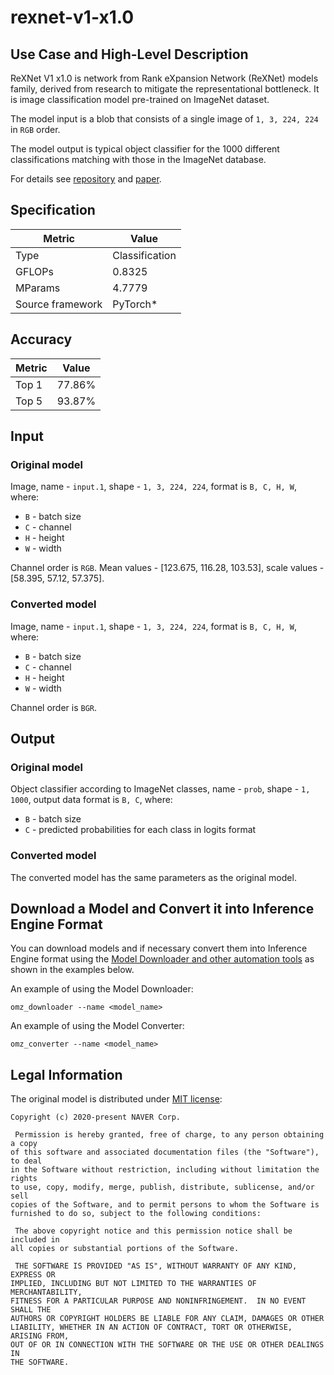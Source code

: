 # rexnet-v1-x1.0

## Use Case and High-Level Description

ReXNet V1 x1.0 is network from Rank eXpansion Network (ReXNet) models family, derived from research to mitigate the representational bottleneck. It is image classification model pre-trained on ImageNet dataset.

The model input is a blob that consists of a single image of `1, 3, 224, 224` in `RGB` order.

The model output is typical object classifier for the 1000 different classifications  matching with those in the ImageNet database.

For details see [repository](https://github.com/clovaai/rexnet) and [paper](https://arxiv.org/pdf/2007.00992.pdf).

## Specification

| Metric           | Value          |
| ---------------- | -------------- |
| Type             | Classification |
| GFLOPs           | 0.8325         |
| MParams          | 4.7779         |
| Source framework | PyTorch\*      |

## Accuracy

| Metric | Value  |
| ------ | ------ |
| Top 1  | 77.86% |
| Top 5  | 93.87% |

## Input

### Original model

Image, name - `input.1`,  shape - `1, 3, 224, 224`, format is `B, C, H, W`, where:

- `B` - batch size
- `C` - channel
- `H` - height
- `W` - width

Channel order is `RGB`.
Mean values - [123.675, 116.28, 103.53], scale values - [58.395, 57.12, 57.375].

### Converted model

Image, name - `input.1`,  shape - `1, 3, 224, 224`, format is `B, C, H, W`, where:

- `B` - batch size
- `C` - channel
- `H` - height
- `W` - width

Channel order is `BGR`.

## Output

### Original model

Object classifier according to ImageNet classes, name - `prob`,  shape - `1, 1000`, output data format is `B, C`, where:

- `B` - batch size
- `C` - predicted probabilities for each class in logits format

### Converted model

The converted model has the same parameters as the original model.

## Download a Model and Convert it into Inference Engine Format

You can download models and if necessary convert them into Inference Engine format using the [Model Downloader and other automation tools](../../../tools/model_tools/README.md) as shown in the examples below.

An example of using the Model Downloader:
```
omz_downloader --name <model_name>
```

An example of using the Model Converter:
```
omz_converter --name <model_name>
```

## Legal Information

The original model is distributed under
[MIT license](https://raw.githubusercontent.com/clovaai/rexnet/master/LICENSE):

```
Copyright (c) 2020-present NAVER Corp.

 Permission is hereby granted, free of charge, to any person obtaining a copy
of this software and associated documentation files (the "Software"), to deal
in the Software without restriction, including without limitation the rights
to use, copy, modify, merge, publish, distribute, sublicense, and/or sell
copies of the Software, and to permit persons to whom the Software is
furnished to do so, subject to the following conditions:

 The above copyright notice and this permission notice shall be included in
all copies or substantial portions of the Software.

 THE SOFTWARE IS PROVIDED "AS IS", WITHOUT WARRANTY OF ANY KIND, EXPRESS OR
IMPLIED, INCLUDING BUT NOT LIMITED TO THE WARRANTIES OF MERCHANTABILITY,
FITNESS FOR A PARTICULAR PURPOSE AND NONINFRINGEMENT.  IN NO EVENT SHALL THE
AUTHORS OR COPYRIGHT HOLDERS BE LIABLE FOR ANY CLAIM, DAMAGES OR OTHER
LIABILITY, WHETHER IN AN ACTION OF CONTRACT, TORT OR OTHERWISE, ARISING FROM,
OUT OF OR IN CONNECTION WITH THE SOFTWARE OR THE USE OR OTHER DEALINGS IN
THE SOFTWARE.
```
